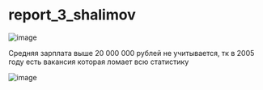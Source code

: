 # report_3_shalimov
![image](https://user-images.githubusercontent.com/35655180/208891628-6ca2f579-857e-4f6e-bba1-ace2f16b70e3.png)

Средняя зарплата выше 20 000 000 рублей не учитывается, тк в 2005 году есть вакансия которая ломает всю статистику

![image](https://user-images.githubusercontent.com/35655180/209981752-7a0c0d0a-7b92-4f27-b2c9-e14c83a822df.png)
